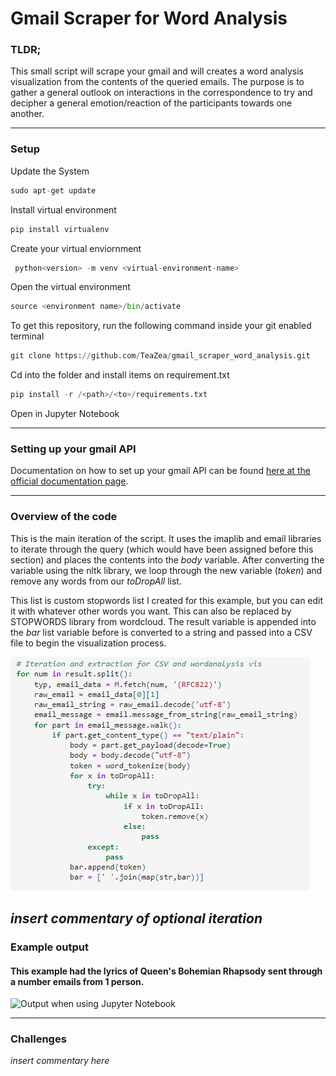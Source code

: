 # Gmail Scraper for Word Analysis

### TLDR;
This small script will scrape your gmail and will creates a word analysis visualization from the contents of the queried emails. The purpose is to gather a general outlook on interactions in the correspondence to try and decipher a general emotion/reaction of the participants towards one another. 

---

### Setup
Update the System

```python
sudo apt-get update
```

Install virtual environment

```python
pip install virtualenv
```

Create your virtual enviornment

```python
 python<version> -m venv <virtual-environment-name>
```

Open the virtual environment

```python
source <environment name>/bin/activate
```

To get this repository, run the following command inside your git enabled terminal

```python
git clone https://github.com/TeaZea/gmail_scraper_word_analysis.git
```

Cd into the folder and install items on requirement.txt

```python
pip install -r /<path>/<to>/requirements.txt
```

Open in Jupyter Notebook

---

### Setting up your gmail API
Documentation on how to set up your gmail API can be found [here at the official documentation page](https://developers.google.com/gmail/api/guides).

---

### Overview of the code
This is the main iteration of the script. It uses the imaplib and email libraries to iterate through the query (which would have been assigned before this section) and places the contents into the _body_ variable. After converting the variable using the nltk library, we loop through the new variable (_token_) and remove any words from our _toDropAll_ list. 

This list is custom stopwords list I created for this example, but you can edit it with whatever other words you want. This can also be replaced by STOPWORDS library from wordcloud.
The result variable is appended into the _bar_ list variable before is converted to a string and passed into a CSV file to begin the visualization process.

![Main iteration of the script](https://github.com/TeaZea/Gmail-Scraper_Word-Analysis/blob/main/analysis_loop.jpg)

*_insert commentary of optional iteration_*
---

### Example output
#### This example had the lyrics of Queen's Bohemian Rhapsody sent through a number emails from 1 person.

![Output when using Jupyter Notebook](https://github.com/TeaZea/gmail_scraper_word_analysis/blob/main/outputExample.jpg)

---

### Challenges
*_insert commentary here_*




